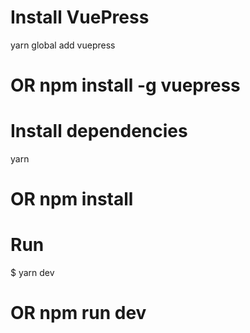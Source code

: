 
# Install VuePress
yarn global add vuepress
# OR npm install -g vuepress

# Install dependencies
yarn
# OR npm install

# Run
$ yarn dev
# OR npm run dev
```
